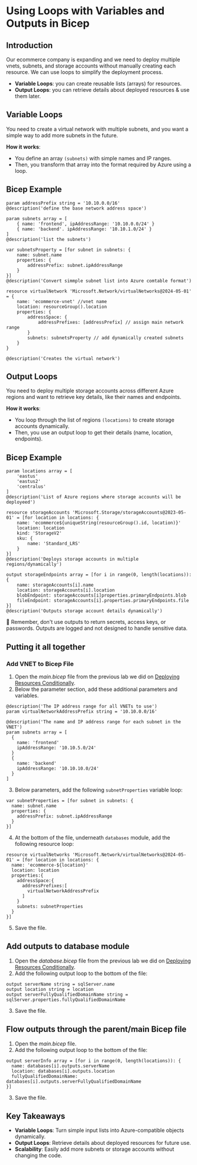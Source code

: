 # Using Loops with Variables and Outputs in Bicep

## Introduction
Our ecommerce company is expanding and we need to deploy multiple vnets, subnets, and storage accounts without manually creating each resource. We can use loops to simplify the deployment process. 

+ **Variable Loops**: you can create reusable lists (arrays) for resources.
+ **Output Loops**: you can retrieve details about deployed resources & use them later.

##  Variable Loops
You need to create a virtual network with multiple subnets, and you want a simple way to add more subnets in the future.

**How it works**:
+ You define an array ```(subnets)``` with simple names and IP ranges.
+ Then, you transform that array into the format required by Azure using a loop.

## Bicep Example
```bicep
param addressPrefix string = '10.10.0.0/16'
@description('define the base network address space')

param subnets array = [
    { name: 'frontend', ipAddressRange: '10.10.0.0/24' }
    { name: 'backend'. ipAddressRange: '10.10.1.0/24' }
]
@description('list the subnets')

var subnetsProperty = [for subnet in subnets: {
    name: subnet.name
    properties: {
        addressPrefix: subnet.ipAddressRange
    }
}]
@description('Convert simmple subnet list into Azure comtable format')

resource virtualNetwork 'Microsoft.Network/virtualNetworks@2024-05-01' = {
    name: 'ecommerce-vnet' //vnet name
    location: resourceGroup().location
    properties: {
        addressSpace: {
            addressPrefixes: [addressPrefix] // assign main network range
        }
        subnets: subnetsProperty // add dynamically created subnets
    }
}

@description('Creates the virtual network')
```

##  Output Loops
You need to deploy multiple storage accounts across different Azure regions and want to retrieve key details, like their names and endpoints.

**How it works**:
+ You loop through the list of regions ```(locations)``` to create storage accounts dynamically.
+ Then, you use an output loop to get their details (name, location, endpoints).

## Bicep Example
```bicep
param locations array = [
    'eastus'
    'eastus2'
    'centralus'
]
@description('List of Azure regions where storage accounts will be deployeed')

resource storageAccounts 'Microsoft.Storage/storageAccounts@2023-05-01' = [for location in locations: {
    name: 'ecommerce${uniqueString(resourceGroup().id, location)}'
    location: location
    kind: 'StorageV2'
    sku: {
        name: 'Standard_LRS'
    }
}]
@description('Deploys storage accounts in multiple regions/dynamically')

output storageEndpoints array = [for i in range(0, length(locations)): {
    name: storageAccounts[i].name
    location: storageAccounts[i].location
    blobEndpoint: storageAccounts[i]properties.primaryEndpoints.blob
    fileEndpoint: storageAccounts[i].properties.primaryEndpoints.file
}]
@description('Outputs storage account details dynamically')
``` 
🚨 Remember, don't use outputs to return secrets, access keys, or passwords. Outputs are logged and not designed to handle sensitive data. 

## Putting it all together

### Add VNET to Bicep File
1. Open the *main.bicep* file from the previous lab we did on [Deploying Resources Conditionally](./DeployResourcesConditionally.md).
2. Below the parameter section, add these additional parameters and variables.

```bicep
@description('The IP address range for all VNETs to use')
param virtualNetworkAddressPrefix string = '10.10.0.0/16'

@description('The name and IP address range for each subnet in the VNET')
param subnets array = [
  {
    name: 'frontend'
    ipAddressRange: '10.10.5.0/24'
  }
  {
    name: 'backend'
    ipAddressRange: '10.10.10.0/24'
  }
]
```
3. Below parameters, add the following ```subnetProperties``` variable loop:
```bicep
var subnetProperties = [for subnet in subnets: {
  name: subnet.name
  properties: {
    addressPrefix: subnet.ipAddressRange
  }
}]
```
4. At the bottom of the file, underneath ```databases``` module, add the following resource loop:
```bicep
resource virtualNetworks 'Microsoft.Network/virtualNetworks@2024-05-01' = [for location in locations: {
  name: 'ecommerce-${location}'
  location: location
  properties:{
    addressSpace:{
      addressPrefixes:[
        virtualNetworkAddressPrefix
      ]
    }
    subnets: subnetProperties
  }
}]
```
5. Save the file.

## Add outputs to database module
1. Open the *database.bicep* file from the previous lab we did on [Deploying Resources Conditionally](./DeployResourcesConditionally.md). 
2. Add the following output loop to the bottom of the file:
```bicep
output serverName string = sqlServer.name
output location string = location
output serverFullyQualifiedDomainName string = sqlServer.properties.fullyQualifiedDomainName
```
3. Save the file.

## Flow outputs through the parent/main Bicep file
1. Open the *main.bicep* file.
2. Add the following output loop to the bottom of the file:
```bicep
output serverInfo array = [for i in range(0, length(locations)): {
  name: databases[i].outputs.serverName
  location: databases[i].outputs.location
  fullyQualifiedDomainName: databases[i].outputs.serverFullyQualifiedDomainName
}]
```
3. Save the file.

## Key Takeaways
+ **Variable Loops**: Turn simple input lists into Azure-compatible objects dynamically.
+ **Output Loops**: Retrieve details about deployed resources for future use.
+ **Scalability**: Easily add more subnets or storage accounts without changing the code.